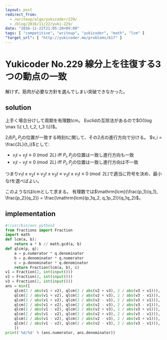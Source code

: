 ```yaml
---
layout: post
redirect_from:
  - /writeup/algo/yukicoder/229/
  - /blog/2016/11/22/yuki-229/
date: "2016-11-22T21:05:20+09:00"
tags: [ "competitive", "writeup", "yukicoder", "math", "lcm" ]
"target_url": [ "http://yukicoder.me/problems/617" ]
---
```


# Yukicoder No.229 線分上を往復する3つの動点の一致

解けず。筋肉が必要な方針を選んでしまい突破できなかった。

## solution

上手く場合分けして周期を有理数$\mathrm{lcm}$。
Euclidの互除法があるので$O(\log \max \\{ t_1, t_2, t_3 \\})$。

$2$点$P_i, P_j$の位置が一致する時刻$t$に関して、その$2$点の進行方向で分ける。
$v_i = \frac{2L}{t_i}$として:

-   $v_it + v_jt \equiv 0 \pmod{2L}$ iff $P_i, P_j$の位置は一致し進行方向も一致
-   $v_it - v_jt \equiv 0 \pmod{2L}$ iff $P_i, P_j$の位置は一致し進行方向は不一致

つまり$v_1t \pm v_2t \equiv v_2t \pm v_3t \equiv v_3t \pm v_1t \equiv 0 \pmod{2L}$で適当に符号を決め、最小な$t$を選べばよい。

このような$t$は$\mathrm{lcm}$として求まる。
有理数では$\mathrm{lcm}(\frac{p_1}{q_1}, \frac{p_2}{q_2}) = \frac{\mathrm{lcm}(p_1q_2, q_1p_2)}{q_1q_2}$。

## implementation

``` python
#!/usr/bin/env python3
from fractions import Fraction
import math
def lcm(a, b):
    return a * b // math.gcd(a, b)
def qlcm(p, q):
    a = p.numerator * q.denominator
    b = p.denominator * q.numerator
    c = p.denominator * q.denominator
    return Fraction(lcm(a, b), c)
v1 = Fraction(2, int(input()))
v2 = Fraction(2, int(input()))
v3 = Fraction(2, int(input()))
ans = min([
    qlcm(2 / abs(v1 + v2), qlcm(2 / abs(v2 + v3), 2 / abs(v3 + v1))),
    qlcm(2 / abs(v1 + v2), qlcm(2 / abs(v2 + v3), 2 / abs(v3 - v1))),
    qlcm(2 / abs(v1 + v2), qlcm(2 / abs(v2 - v3), 2 / abs(v3 + v1))),
    qlcm(2 / abs(v1 + v2), qlcm(2 / abs(v2 - v3), 2 / abs(v3 - v1))),
    qlcm(2 / abs(v1 - v2), qlcm(2 / abs(v2 + v3), 2 / abs(v3 + v1))),
    qlcm(2 / abs(v1 - v2), qlcm(2 / abs(v2 + v3), 2 / abs(v3 - v1))),
    qlcm(2 / abs(v1 - v2), qlcm(2 / abs(v2 - v3), 2 / abs(v3 + v1))),
    qlcm(2 / abs(v1 - v2), qlcm(2 / abs(v2 - v3), 2 / abs(v3 - v1))),
    ])
print('%d/%d' % (ans.numerator, ans.denominator))
```

